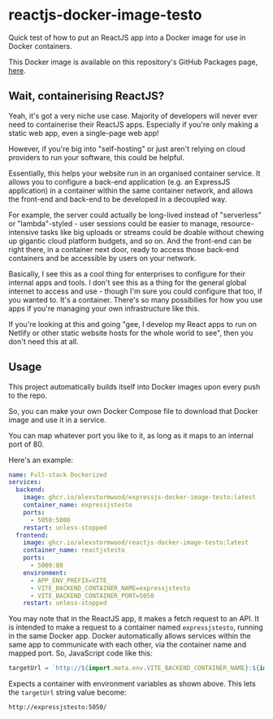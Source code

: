 # reactjs-docker-image-testo

Quick test of how to put an ReactJS app into a Docker image for use in Docker containers.

This Docker image is available on this repository's GitHub Packages page, [here](https://github.com/AlexStormwood/reactjs-docker-image-testo/pkgs/container/reactjs-docker-image-testo).

## Wait, containerising ReactJS?

Yeah, it's got a very niche use case. Majority of developers will never ever need to containerise their ReactJS apps. Especially if you're only making a static web app, even a single-page web app!

However, if you're big into "self-hosting" or just aren't relying on cloud providers to run your software, this could be helpful.

Essentially, this helps your website run in an organised container service. It allows you to configure a back-end application (e.g. an ExpressJS application) in a container within the same container network, and allows the front-end and back-end to be developed in a decoupled way.

For example, the server could actually be long-lived instead of "serverless" or "lambda"-styled - user sessions could be easier to manage, resource-intensive tasks like big uploads or streams could be doable without chewing up gigantic cloud platform budgets, and so on. And the front-end can be right there, in a container next door, ready to access those back-end containers and be accessible by users on your network.

Basically, I see this as a cool thing for enterprises to configure for their internal apps and tools. I don't see this as a thing for the general global internet to access and use - though I'm sure you could configure that too, if you wanted to. It's a container. There's so many possibilies for how you use apps if you're managing your own infrastructure like this.

If you're looking at this and going "gee, I develop my React apps to run on Netlify or other static website hosts for the whole world to see", then you don't need this at all.

## Usage

This project automatically builds itself into Docker images upon every push to the repo.

So, you can make your own Docker Compose file to download that Docker image and use it in a service.

You can map whatever port you like to it, as long as it maps to an internal port of 80.

Here's an example:

```yml
name: Full-stack Dockerized
services:
  backend:
    image: ghcr.io/alexstormwood/expressjs-docker-image-testo:latest
    container_name: expressjstesto
    ports:
      - 5050:5000
    restart: unless-stopped
  frontend:
    image: ghcr.io/alexstormwood/reactjs-docker-image-testo:latest
    container_name: reactjstesto
    ports:
      - 5000:80
    environment:
      - APP_ENV_PREFIX=VITE_
      - VITE_BACKEND_CONTAINER_NAME=expressjstesto
      - VITE_BACKEND_CONTAINER_PORT=5050
    restart: unless-stopped
```

You may note that in the ReactJS app, it makes a fetch request to an API. It is intended to make a request to a container named `expressjstesto`, running in the same Docker app. Docker automatically allows services within the same app to communicate with each other, via the container name and mapped port. So, JavaScript code like this:

```js
targetUrl = `http://${import.meta.env.VITE_BACKEND_CONTAINER_NAME}:${import.meta.env.VITE_BACKEND_CONTAINER_PORT}/`;
```

Expects a container with environment variables as shown above. This lets the `targetUrl` string value become:

```
http://expressjstesto:5050/
```